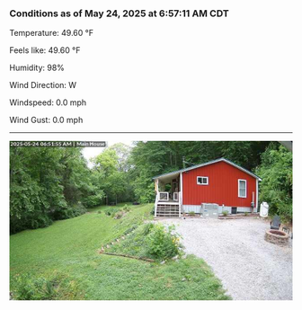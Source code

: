 ### Conditions as of May 24, 2025 at 6:57:11 AM CDT 

Temperature: 49.60 &deg;F

Feels like: 49.60 &deg;F

Humidity: 98%

Wind Direction: W

Windspeed: 0.0 mph

Wind Gust: 0.0 mph

---

<img src="./images/latest.jpeg"/>


